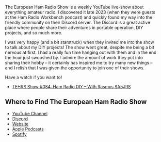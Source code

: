 The European Ham Radio Show is a weekly YouTube live-show about everything
amateur radio. I discovered it late 2023 (when they were guests at the Ham Radio
Workbench podcast) and quickly found my way into the friendly community on their
Discord server. The Discord is a great active place where people share their
adventures in portable operation, DIY projects, and so much more.

I was very happy (and a bit starstruck) when they invited me into the show to
talk about my DIY projects! The show went great, despite me being a bit nervous
at first. I had a really fun time hanging out with them and in the end the hour
just swooshed by. I admire the amount of work they put into sharing their hobby
– it certainly has inspired me to try many new things – and I relish that I was
given the opportunity to join one of their shows.

Have a watch if you want to!

* [TEHRS Show #084: Ham Radio DIY – With Rasmus SA5JRS](https://www.youtube.com/live/rWDfAOuJDFw)

## Where to Find The European Ham Radio Show

* [YouTube Channel](https://www.youtube.com/@hamshoweu)
* [Discord](https://hamshow.eu/discord)
* [Website](https://hamshow.eu/)
* [Apple Podcasts](https://podcasts.apple.com/us/podcast/the-european-ham-radio-show/id1725716129)
* [Spotify](https://open.spotify.com/show/3JLKMPZ5A4J7JHFqJkb0rS)
